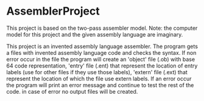 # AssemblerProject


This project is based on the two-pass assembler model.
Note: the computer model for this project and the given assembly language are imaginary.



This project is an invented assembly language assembler.
The program gets a files with invented assembly language code and checks the syntax.
If non error occur in the file the program will create an 'object' file (.ob) with base 64 code representation,
'entry' file (.ent) that represent the location of entry labels (use for other files if they use those labels),
'extern' file (.ext) that represent the location of which the file use extern labels.
If an error occur the program will print an error message and continue
to test the rest of the code. in case of error no output files will be created.


